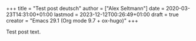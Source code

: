 +++
title = "Test post deutsch"
author = ["Alex Seltmann"]
date = 2020-03-23T14:31:00+01:00
lastmod = 2023-12-12T00:26:49+01:00
draft = true
creator = "Emacs 29.1 (Org mode 9.7 + ox-hugo)"
+++

Test post text.
